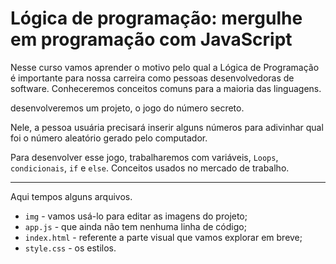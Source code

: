# Lógica de programação: mergulhe em programação com JavaScript

Nesse curso vamos aprender o motivo pelo qual a Lógica de Programação é importante para nossa carreira como pessoas desenvolvedoras de software. Conheceremos conceitos comuns para a maioria das linguagens.

desenvolveremos um projeto, o jogo do número secreto.

Nele, a pessoa usuária precisará inserir alguns números para adivinhar qual foi o número aleatório gerado pelo computador.

Para desenvolver esse jogo, trabalharemos com variáveis, `Loops`, `condicionais`, `if` e `else`. Conceitos usados no mercado de trabalho.

---

Aqui tempos alguns arquivos.

- `img` - vamos usá-lo para editar as imagens do projeto;
- `app.js` - que ainda não tem nenhuma linha de código;
- `index.html` - referente a parte visual que vamos explorar em breve;
- `style.css` - os estilos.
